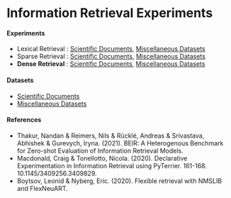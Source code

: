 # Information Retrieval Experiments

#### Experiments

 - Lexical Retrieval : [Scientific Documents](/experiments/lexical_retrieval_scientific.ipynb), [Miscellaneous Datasets](/experiments/lexical_retrieval_others.ipynb)
 - Sparse Retrieval : [Scientific Documents](/experiments/sparse_retrieval_scientific.ipynb), [Miscellaneous Datasets](/experiments/sparse_retrieval_others.ipynb)
 - **Dense Retrieval** : [Scientific Documents](/experiments/dense_retrieval_scientific.ipynb), [Miscellaneous Datasets](/experiments/dense_retrieval_others.ipynb)

#### Datasets

 - [Scientific Documents](/datasets/dataset_scientific.ipynb)
 - [Miscellaneous Datasets](/datasets/dataset_others.ipynb)

#### References

- Thakur, Nandan & Reimers, Nils & Rücklé, Andreas & Srivastava, Abhishek & Gurevych, Iryna. (2021). BEIR: A Heterogenous Benchmark for Zero-shot Evaluation of Information Retrieval Models. 
- Macdonald, Craig & Tonellotto, Nicola. (2020). Declarative Experimentation in Information Retrieval using PyTerrier. 161-168. 10.1145/3409256.3409829. 
- Boytsov, Leonid & Nyberg, Eric. (2020). Flexible retrieval with NMSLIB and FlexNeuART. 